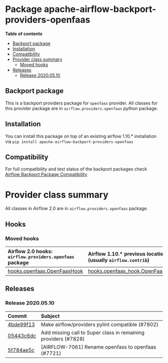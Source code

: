 <!--
 Licensed to the Apache Software Foundation (ASF) under one
 or more contributor license agreements.  See the NOTICE file
 distributed with this work for additional information
 regarding copyright ownership.  The ASF licenses this file
 to you under the Apache License, Version 2.0 (the
 "License"); you may not use this file except in compliance
 with the License.  You may obtain a copy of the License at

   http://www.apache.org/licenses/LICENSE-2.0

 Unless required by applicable law or agreed to in writing,
 software distributed under the License is distributed on an
 "AS IS" BASIS, WITHOUT WARRANTIES OR CONDITIONS OF ANY
 KIND, either express or implied.  See the License for the
 specific language governing permissions and limitations
 under the License.
 -->


# Package apache-airflow-backport-providers-openfaas

**Table of contents**

- [Backport package](#backport-package)
- [Installation](#installation)
- [Compatibility](#compatibility)
- [Provider class summary](#provider-class-summary)
    - [Moved hooks](#moved-hooks)
- [Releases](#releases)
    - [Release 2020.05.10](#release-2020.05.10)

## Backport package

This is a backport providers package for `openfaas` provider. All classes for this provider package
are in `airflow.providers.openfaas` python package.

## Installation

You can install this package on top of an existing airflow 1.10.* installation via
`pip install apache-airflow-backport-providers-openfaas`

## Compatibility

For full compatibility and test status of the backport packages check
[Airflow Backport Package Compatibility](https://cwiki.apache.org/confluence/display/AIRFLOW/Backported+providers+packages+for+Airflow+1.10.*+series)

# Provider class summary

All classes in Airflow 2.0 are in `airflow.providers.openfaas` package.





## Hooks



### Moved hooks

| Airflow 2.0 hooks: `airflow.providers.openfaas` package                                                                   | Airflow 1.10.* previous location (usually `airflow.contrib`)                                                                   |
|:--------------------------------------------------------------------------------------------------------------------------|:-------------------------------------------------------------------------------------------------------------------------------|
| [hooks.openfaas.OpenFaasHook](https://github.com/apache/airflow/blob/master/airflow/providers/openfaas/hooks/openfaas.py) | [hooks.openfaas_hook.OpenFaasHook](https://github.com/apache/airflow/blob/v1-10-stable/airflow/contrib/hooks/openfaas_hook.py) |




## Releases

### Release 2020.05.10

| Commit                                                                                         | Subject                                                        |
|:-----------------------------------------------------------------------------------------------|:---------------------------------------------------------------|
| [4bde99f13](https://github.com/apache/airflow/commit/4bde99f1323d72f6c84c1548079d5e98fc0a2a9a) | Make airflow/providers pylint compatible (#7802)               |
| [05443c6dc](https://github.com/apache/airflow/commit/05443c6dc8100e791446bbcc0df04de6e34017bb) | Add missing call to Super class in remaining providers (#7828) |
| [5f784ae5c](https://github.com/apache/airflow/commit/5f784ae5c0e629ebe117874029b4a9d789587be0) | [AIRFLOW-7061] Rename openfass to openfaas (#7721)             |
